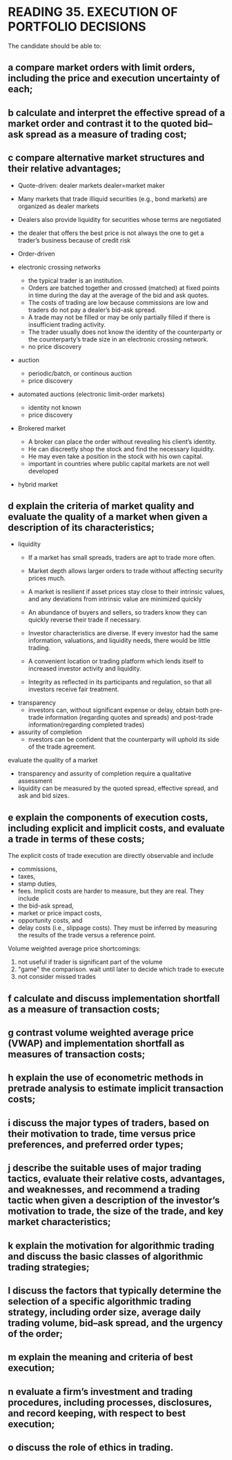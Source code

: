 # READING 35. EXECUTION OF PORTFOLIO DECISIONS

The candidate should be able to:

## a compare market orders with limit orders, including the price and execution uncertainty of each;

## b calculate and interpret the effective spread of a market order and contrast it to the quoted bid–ask spread as a measure of trading cost;

## c compare alternative market structures and their relative advantages;
- Quote-driven: dealer markets dealer=market maker
 - Many markets that trade illiquid securities (e.g., bond markets) are organized as dealer markets 
 - Dealers also provide liquidity for securities whose terms are negotiated
 - the dealer that offers the best price is not always the one to get a trader’s business because of credit risk

- Order-driven
 - electronic crossing networks
   - the typical trader is an institution. 
   - Orders are batched together and crossed (matched) at fixed points in time during the day at the average of the bid and ask quotes.
   - The costs of trading are low because commissions are low and traders do not pay a dealer’s bid-ask spread. 
   - A trade may not be filled or may be only partially filled if there is insufficient trading activity.
   - The trader usually does not know the identity of the counterparty or the counterparty’s trade size in an electronic crossing network. 
   - no price discovery
 - auction
   - periodic/batch, or continous auction
   - price discovery
 - automated auctions (electronic limit-order markets)
   - identity not known
   - price discovery 
- Brokered market
  - A broker can place the order without revealing his client’s identity. 
  - He can discreetly shop the stock and find the necessary liquidity.
  - He may even take a position in the stock with his own capital.
  - important in countries where public capital markets are not well developed
- hybrid market

## d explain the criteria of market quality and evaluate the quality of a market when given a description of its characteristics;
 - liquidity
   - If a market has small spreads, traders are apt to trade more often. 
   - Market depth allows larger orders to trade without affecting security prices much.
   - A market is resilient if asset prices stay close to their intrinsic values, and any deviations from intrinsic value are minimized quickly
   
   - An abundance of buyers and sellers, so traders know they can quickly reverse their trade if necessary.
   - Investor characteristics are diverse. If every investor had the same information, valuations, and liquidity needs, there would be little trading.
   - A convenient location or trading platform which lends itself to increased investor activity and liquidity.
   - Integrity as reflected in its participants and regulation, so that all investors receive fair treatment.
 - transparency
   -  investors can, without significant expense or delay, obtain both pre-trade information (regarding quotes and spreads) and post-trade information(regarding completed trades)
 - assurity of completion
   - nvestors can be confident that the counterparty will uphold its side of the trade agreement.
 
 evaluate the quality of a market
 - transparency and assurity of completion require a qualitative assessment
 - liquidity can be measured by the quoted spread, effective spread, and ask and bid sizes. 
 
## e explain the components of execution costs, including explicit and implicit costs, and evaluate a trade in terms of these costs;

The explicit costs of trade execution are directly observable and include 
- commissions,
- taxes, 
- stamp duties, 
- fees. 
Implicit costs are harder to measure, but they are real. They include 
- the bid-ask spread,
- market or price impact costs,
- opportunity costs, and
- delay costs (i.e., slippage costs).
 They must be inferred by measuring the results of the trade versus a reference point.
 
 Volume weighted average price shortcomings:
  1. not useful if trader is significant part of the volume
  2. "game" the comparison. wait until later to decide which trade to execute
  3. not consider missed trades
  

## f calculate and discuss implementation shortfall as a measure of transaction costs;

## g contrast volume weighted average price (VWAP) and implementation shortfall as measures of transaction costs;

## h explain the use of econometric methods in pretrade analysis to estimate implicit transaction costs;

## i discuss the major types of traders, based on their motivation to trade, time versus price preferences, and preferred order types;

## j describe the suitable uses of major trading tactics, evaluate their relative costs, advantages, and weaknesses, and recommend a trading tactic when given a description of the investor’s motivation to trade, the size of the trade, and key market characteristics;

## k explain the motivation for algorithmic trading and discuss the basic classes of algorithmic trading strategies;

## l discuss the factors that typically determine the selection of a specific algorithmic trading strategy, including order size, average daily trading volume, bid–ask spread, and the urgency of the order;

## m explain the meaning and criteria of best execution;

## n evaluate a firm’s investment and trading procedures, including processes, disclosures, and record keeping, with respect to best execution;

## o discuss the role of ethics in trading.
